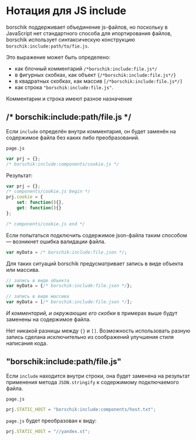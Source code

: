 # Нотация для JS include

borschik поддерживает объединение js-файлов, но поскольку в JavaScript нет стандартного способа для ипортирования файлов, borschik использует синтаксическую конструкцию `borschik:include:path/to/fie.js`.

Это выражение может быть определено:
* как блочный комментарий `/*borschik:include:file.js*/`
* в фигурных скобках, как объект `{/*borschik:include:file.js*/}`
* в квадратных скобках, как массив `[/*borschik:include:file.js*/]`
* как строка `"borschik:include:file.js"`.

Комментарии и строка имеют разное назначение

## /* borschik:include:path/file.js */
Если `include` определён внутри комментария, он будет заменён на содержимое файла без каких либо преобразований.

`page.js`
```js
var prj = {};
/* borschik:include:components/cookie.js */
```

Результат:
```js
var prj = {};
/* components/cookie.js begin */
prj.cookie = {
    set: function(){},
    get: function(){}
};

/* components/cookie.js end */
```

Если попытаться подключить содержимое json-файла таким способом — возникнет ошибка валидации файла.
```js
var myData = /* borschik:include:file.json */;
```

Для таких ситуаций borschik предусматривает запись в виде объекта или массива.
```js
// запись в виде объекта
var myData = {/* borschik:include:file.json */};
```

```js
// запись в виде массива
var myData = [/* borschik:include:file.json */];
```

*И комментарий, и окружающие его скобки* в примерах выше будут заменены на содержимое файла.

Нет никакой разницы между `{}` и `[]`. Возможность использовать разную запись сделана исключительно из соображений улучшения стиля написания кода.

## "borschik:include:path/file.js"
Если `include` находится внутри строки, она будет заменена на результат применения метода `JSON.stringify` к содержимому подключаемого файла.

`page.js`
```js
prj.STATIC_HOST = "borschik:include:components/host.txt";
```

`page.js` будет преобразован к виду:
```js
prj.STATIC_HOST = "//yandex.st";
```
